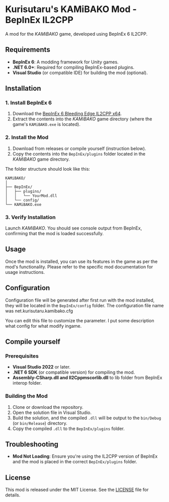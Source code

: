 # Kurisutaru's KAMiBAKO Mod - BepInEx IL2CPP

A mod for the *KAMiBAKO* game, developed using BepInEx 6 IL2CPP.

## Requirements

- **BepInEx 6**: A modding framework for Unity games.
- **.NET 6.0+**: Required for compiling BepInEx-based plugins.
- **Visual Studio** (or compatible IDE) for building the mod (optional).

## Installation

### 1. Install BepInEx 6

1. Download the [BepInEx 6 Bleeding Edge IL2CPP x64](https://builds.BepInEx.dev/projects/BepInEx_be).
2. Extract the contents into the *KAMiBAKO* game directory (where the game's `KAMiBAKO.exe` is located).

### 2. Install the Mod

1. Download from releases or compile yourself (instruction below).
2. Copy the contents into the `BepInEx/plugins` folder located in the *KAMiBAKO* game directory.

The folder structure should look like this:

```
KAMiBAKO/
│
├── BepInEx/
│   ├── plugins/
│   │   └── YourMod.dll
│   └── config/
└── KAMiBAKO.exe
```

### 3. Verify Installation

Launch *KAMiBAKO*. You should see console output from BepInEx, confirming that the mod is loaded successfully.

## Usage

Once the mod is installed, you can use its features in the game as per the mod's functionality. Please refer to the specific mod documentation for usage instructions.

## Configuration

Configuration file will be generated after first run with the mod installed, they will be located in the `BepInEx/config` folder. The configuration file name was net.kurisutaru.kamibako.cfg

You can edit this file to customize the parameter. I put some description what config for what modify ingame.

## Compile yourself

### Prerequisites

- **Visual Studio 2022** or later.
- **.NET 6 SDK** (or compatible version) for compiling the mod.
- **Assembly-CSharp.dll and Il2Cppmscorlib.dll** to lib folder from BepInEx interop folder.

### Building the Mod

1. Clone or download the repository.
2. Open the solution file in Visual Studio.
3. Build the solution, and the compiled `.dll` will be output to the `bin/Debug` (or `bin/Release`) directory.
4. Copy the compiled `.dll` to the `BepInEx/plugins` folder.

## Troubleshooting

- **Mod Not Loading**: Ensure you're using the IL2CPP version of BepInEx and the mod is placed in the correct `BepInEx/plugins` folder.

## License

This mod is released under the MIT License. See the [LICENSE](LICENSE) file for details.